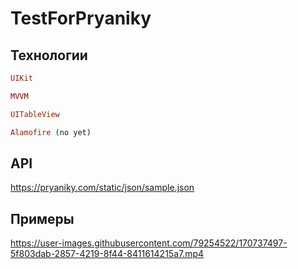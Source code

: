 # TestForPryaniky

## Технологии

```ruby
UIKit
```
```ruby
MVVM
```
```ruby
UITableView
```
```ruby
Alamofire (no yet)
```

## API

https://pryaniky.com/static/json/sample.json

## Примеры

https://user-images.githubusercontent.com/79254522/170737497-5f803dab-2857-4219-8f44-8411614215a7.mp4

